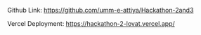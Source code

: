 Github Link:
https://github.com/umm-e-attiya/Hackathon-2and3

Vercel Deployment:
https://hackathon-2-lovat.vercel.app/
